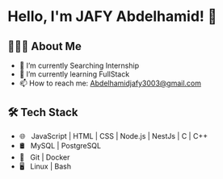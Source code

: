 
<!--
**Abdojafy/Abdojafy** is a ✨ _special_ ✨ repository because its `README.md` (this file) appears on your GitHub profile.

Here are some ideas to get you started:
- 🔭 I’m currently working on [What you are working on], e.g., backend development with Node.js.
- 🌱 I’m currently learning [What you are learning], e.g., microservices architecture.
- 👯 I’m looking to collaborate on [Type of projects you want to collaborate on], e.g., open-source Node.js projects.
- 🤔 I’m looking for help with [What you need help with], e.g., cloud infrastructure.
- 💬 Ask me about [What you want others to ask you about], e.g., RESTful APIs, database design.
- 📫 How to reach me: [Your contact information], e.g., your email, LinkedIn profile.
- 😄 Pronouns: [Your pronouns], e.g., He/Him, She/Her.
- ⚡ Fun fact: [A fun fact about you], e.g., I love to play the guitar.


- ☁️ &nbsp; [Cloud platforms you use], e.g., AWS | Azure | GCP
-->
# Hello, I'm JAFY Abdelhamid! 👋

## 👨🏻‍💻 About Me

- 🔭 I’m currently Searching Internship
- 🌱 I’m currently learning FullStack
- 📫 How to reach me: Abdelhamidjafy3003@gmail.com


## 🛠 Tech Stack


- 🌐 &nbsp; JavaScript | HTML | CSS | Node.js | NestJs | C | C++ 
- 🛢 &nbsp; MySQL | PostgreSQL
- 🔧 &nbsp; Git | Docker
- 🖥 &nbsp; Linux | Bash
